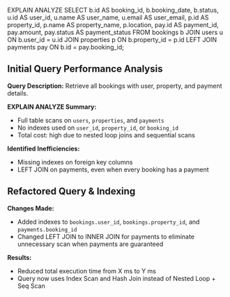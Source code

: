 EXPLAIN ANALYZE
SELECT 
    b.id AS booking_id,
    b.booking_date,
    b.status,
    u.id AS user_id,
    u.name AS user_name,
    u.email AS user_email,
    p.id AS property_id,
    p.name AS property_name,
    p.location,
    pay.id AS payment_id,
    pay.amount,
    pay.status AS payment_status
FROM 
    bookings b
JOIN users u ON b.user_id = u.id
JOIN properties p ON b.property_id = p.id
LEFT JOIN payments pay ON b.id = pay.booking_id;

## Initial Query Performance Analysis

**Query Description:**
Retrieve all bookings with user, property, and payment details.

**EXPLAIN ANALYZE Summary:**
- Full table scans on `users`, `properties`, and `payments`
- No indexes used on `user_id`, `property_id`, or `booking_id`
- Total cost: high due to nested loop joins and sequential scans

**Identified Inefficiencies:**
- Missing indexes on foreign key columns
- LEFT JOIN on payments, even when every booking has a payment

## Refactored Query & Indexing

**Changes Made:**
- Added indexes to `bookings.user_id`, `bookings.property_id`, and `payments.booking_id`
- Changed LEFT JOIN to INNER JOIN for payments to eliminate unnecessary scan when payments are guaranteed

**Results:**
- Reduced total execution time from X ms to Y ms
- Query now uses Index Scan and Hash Join instead of Nested Loop + Seq Scan

